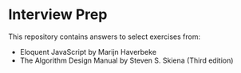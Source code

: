 # Interview Prep
This repository contains answers to select exercises from:
- Eloquent JavaScript by Marijn Haverbeke
- The Algorithm Design Manual by Steven S. Skiena (Third edition)
